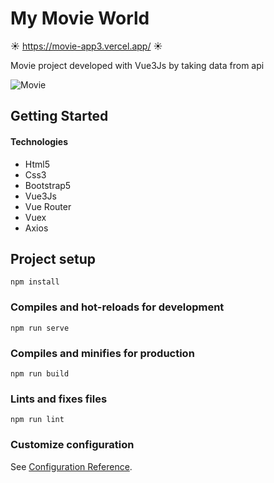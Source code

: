# My Movie World

:sunny: https://movie-app3.vercel.app/ :sunny:

Movie project developed with Vue3Js by taking data from api

![Movie](https://github.com/cumalitezcan/Task1/blob/main/gifs/Movie.gif)

## Getting Started

#### Technologies
- Html5
- Css3
- Bootstrap5
- Vue3Js 
- Vue Router
- Vuex
- Axios

## Project setup
```
npm install
```

### Compiles and hot-reloads for development
```
npm run serve
```

### Compiles and minifies for production
```
npm run build
```

### Lints and fixes files
```
npm run lint
```

### Customize configuration
See [Configuration Reference](https://cli.vuejs.org/config/).
